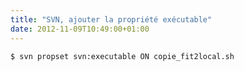 ```yaml
---
title: "SVN, ajouter la propriété exécutable"
date: 2012-11-09T10:49:00+01:00
---
```


```
$ svn propset svn:executable ON copie_fit2local.sh
```

<div style="height: 0; overflow: hidden;">svn propset exec executable </div>
